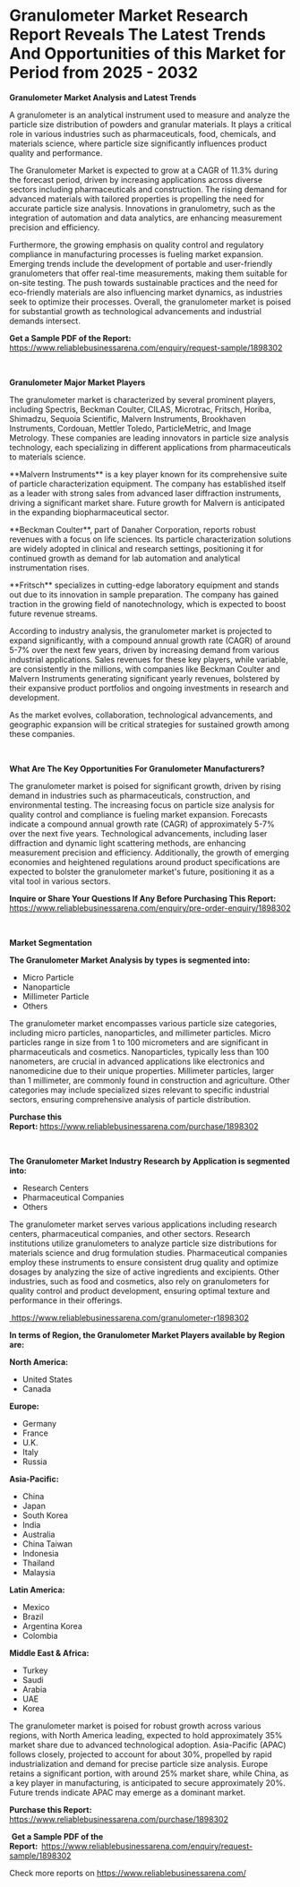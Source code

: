 <p><h1>Granulometer Market Research Report Reveals The Latest Trends And Opportunities of this Market for Period from 2025 - 2032</h1></p><p><strong>Granulometer Market Analysis and Latest Trends</strong></p>
<p><p>A granulometer is an analytical instrument used to measure and analyze the particle size distribution of powders and granular materials. It plays a critical role in various industries such as pharmaceuticals, food, chemicals, and materials science, where particle size significantly influences product quality and performance.</p><p>The Granulometer Market is expected to grow at a CAGR of 11.3% during the forecast period, driven by increasing applications across diverse sectors including pharmaceuticals and construction. The rising demand for advanced materials with tailored properties is propelling the need for accurate particle size analysis. Innovations in granulometry, such as the integration of automation and data analytics, are enhancing measurement precision and efficiency.</p><p>Furthermore, the growing emphasis on quality control and regulatory compliance in manufacturing processes is fueling market expansion. Emerging trends include the development of portable and user-friendly granulometers that offer real-time measurements, making them suitable for on-site testing. The push towards sustainable practices and the need for eco-friendly materials are also influencing market dynamics, as industries seek to optimize their processes. Overall, the granulometer market is poised for substantial growth as technological advancements and industrial demands intersect.</p></p>
<p><strong>Get a Sample PDF of the Report:&nbsp;</strong> <a href="https://www.reliablebusinessarena.com/enquiry/request-sample/1898302?utm_campaign=2396&utm_medium=2&utm_source=Github&utm_content=ia&utm_term=08042025&utm_id=granulometer">https://www.reliablebusinessarena.com/enquiry/request-sample/1898302</a></p>
<p>&nbsp;</p>
<p><strong>Granulometer Major Market Players</strong></p>
<p><p>The granulometer market is characterized by several prominent players, including Spectris, Beckman Coulter, CILAS, Microtrac, Fritsch, Horiba, Shimadzu, Sequoia Scientific, Malvern Instruments, Brookhaven Instruments, Cordouan, Mettler Toledo, ParticleMetric, and Image Metrology. These companies are leading innovators in particle size analysis technology, each specializing in different applications from pharmaceuticals to materials science.</p><p>**Malvern Instruments** is a key player known for its comprehensive suite of particle characterization equipment. The company has established itself as a leader with strong sales from advanced laser diffraction instruments, driving a significant market share. Future growth for Malvern is anticipated in the expanding biopharmaceutical sector.</p><p>**Beckman Coulter**, part of Danaher Corporation, reports robust revenues with a focus on life sciences. Its particle characterization solutions are widely adopted in clinical and research settings, positioning it for continued growth as demand for lab automation and analytical instrumentation rises.</p><p>**Fritsch** specializes in cutting-edge laboratory equipment and stands out due to its innovation in sample preparation. The company has gained traction in the growing field of nanotechnology, which is expected to boost future revenue streams.</p><p>According to industry analysis, the granulometer market is projected to expand significantly, with a compound annual growth rate (CAGR) of around 5-7% over the next few years, driven by increasing demand from various industrial applications. Sales revenues for these key players, while variable, are consistently in the millions, with companies like Beckman Coulter and Malvern Instruments generating significant yearly revenues, bolstered by their expansive product portfolios and ongoing investments in research and development. </p><p>As the market evolves, collaboration, technological advancements, and geographic expansion will be critical strategies for sustained growth among these companies.</p></p>
<p>&nbsp;</p>
<p><strong>What Are The Key Opportunities For Granulometer Manufacturers?</strong></p>
<p><p>The granulometer market is poised for significant growth, driven by rising demand in industries such as pharmaceuticals, construction, and environmental testing. The increasing focus on particle size analysis for quality control and compliance is fueling market expansion. Forecasts indicate a compound annual growth rate (CAGR) of approximately 5-7% over the next five years. Technological advancements, including laser diffraction and dynamic light scattering methods, are enhancing measurement precision and efficiency. Additionally, the growth of emerging economies and heightened regulations around product specifications are expected to bolster the granulometer market's future, positioning it as a vital tool in various sectors.</p></p>
<p><strong>Inquire or Share Your Questions If Any Before Purchasing This Report:</strong> <a href="https://www.reliablebusinessarena.com/enquiry/pre-order-enquiry/1898302?utm_campaign=2396&utm_medium=2&utm_source=Github&utm_content=ia&utm_term=08042025&utm_id=granulometer">https://www.reliablebusinessarena.com/enquiry/pre-order-enquiry/1898302</a></p>
<p>&nbsp;</p>
<p><strong>Market Segmentation</strong></p>
<p><strong>The Granulometer Market Analysis by types is segmented into:</strong></p>
<p><ul><li>Micro Particle</li><li>Nanoparticle</li><li>Millimeter Particle</li><li>Others</li></ul></p>
<p><p>The granulometer market encompasses various particle size categories, including micro particles, nanoparticles, and millimeter particles. Micro particles range in size from 1 to 100 micrometers and are significant in pharmaceuticals and cosmetics. Nanoparticles, typically less than 100 nanometers, are crucial in advanced applications like electronics and nanomedicine due to their unique properties. Millimeter particles, larger than 1 millimeter, are commonly found in construction and agriculture. Other categories may include specialized sizes relevant to specific industrial sectors, ensuring comprehensive analysis of particle distribution.</p></p>
<p><strong>Purchase this Report:&nbsp;</strong><a href="https://www.reliablebusinessarena.com/purchase/1898302?utm_campaign=2396&utm_medium=2&utm_source=Github&utm_content=ia&utm_term=08042025&utm_id=granulometer">https://www.reliablebusinessarena.com/purchase/1898302</a></p>
<p>&nbsp;</p>
<p><strong>The Granulometer Market Industry Research by Application is segmented into:</strong></p>
<p><ul><li>Research Centers</li><li>Pharmaceutical Companies</li><li>Others</li></ul></p>
<p><p>The granulometer market serves various applications including research centers, pharmaceutical companies, and other sectors. Research institutions utilize granulometers to analyze particle size distributions for materials science and drug formulation studies. Pharmaceutical companies employ these instruments to ensure consistent drug quality and optimize dosages by analyzing the size of active ingredients and excipients. Other industries, such as food and cosmetics, also rely on granulometers for quality control and product development, ensuring optimal texture and performance in their offerings.</p></p>
<p><a href="https://www.reliablebusinessarena.com/granulometer-r1898302?utm_campaign=2396&utm_medium=2&utm_source=Github&utm_content=ia&utm_term=08042025&utm_id=granulometer">&nbsp;https://www.reliablebusinessarena.com/granulometer-r1898302</a></p>
<p><strong>In terms of Region, the Granulometer Market Players available by Region are:</strong></p>
<p>
    <p> <strong> North America: </strong>
        <ul>
            <li>United States</li>
            <li>Canada</li>
        </ul>
        </p> 
    <p> <strong> Europe: </strong>
        <ul>
            <li>Germany</li>
            <li>France</li>
            <li>U.K.</li>
            <li>Italy</li>
            <li>Russia</li>
        </ul>
        </p> 
    <p> <strong> Asia-Pacific: </strong>
        <ul>
            <li>China</li>
            <li>Japan</li>
            <li>South Korea</li>
            <li>India</li>
            <li>Australia</li>
            <li>China Taiwan</li>
            <li>Indonesia</li>
            <li>Thailand</li>
            <li>Malaysia</li>
        </ul>
        </p> 
    <p> <strong> Latin America: </strong>
        <ul>
            <li>Mexico</li>
            <li>Brazil</li>
            <li>Argentina Korea</li>
            <li>Colombia</li>
        </ul>
        </p> 
    <p> <strong> Middle East & Africa: </strong>
        <ul>
            <li>Turkey</li>
            <li>Saudi</li>
            <li>Arabia</li>
            <li>UAE</li>
            <li>Korea</li>
        </ul>
    </p>
    </p>
<p><p>The granulometer market is poised for robust growth across various regions, with North America leading, expected to hold approximately 35% market share due to advanced technological adoption. Asia-Pacific (APAC) follows closely, projected to account for about 30%, propelled by rapid industrialization and demand for precise particle size analysis. Europe retains a significant portion, with around 25% market share, while China, as a key player in manufacturing, is anticipated to secure approximately 20%. Future trends indicate APAC may emerge as a dominant market.</p></p>
<p><strong>Purchase this Report: </strong><a href="https://www.reliablebusinessarena.com/purchase/1898302?utm_campaign=2396&utm_medium=2&utm_source=Github&utm_content=ia&utm_term=08042025&utm_id=granulometer">https://www.reliablebusinessarena.com/purchase/1898302</a></p>
<p>&nbsp;<strong>Get a Sample PDF of the Report:&nbsp;&nbsp;</strong><a href="https://www.reliablebusinessarena.com/enquiry/request-sample/1898302?utm_campaign=2396&utm_medium=2&utm_source=Github&utm_content=ia&utm_term=08042025&utm_id=granulometer">https://www.reliablebusinessarena.com/enquiry/request-sample/1898302</a></p>
<p><strong></strong></p>
<p>Check more reports on <a href="https://www.reliablebusinessarena.com/?utm_campaign=2396&utm_medium=2&utm_source=Github&utm_content=ia&utm_term=08042025&utm_id=granulometer">https://www.reliablebusinessarena.com/</a></p>